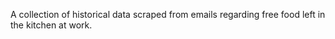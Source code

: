 A collection of historical data scraped from emails regarding free food left in the kitchen at work.
